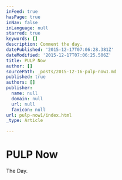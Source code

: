 ```yaml
---
inFeed: true
hasPage: true
inNav: false
inLanguage: null
starred: true
keywords: []
description: Comment the day.
datePublished: '2015-12-17T07:06:28.381Z'
dateModified: '2015-12-17T07:06:25.506Z'
title: PULP Now
author: []
sourcePath: _posts/2015-12-16-pulp-now1.md
published: true
authors: []
publisher:
  name: null
  domain: null
  url: null
  favicon: null
url: pulp-now1/index.html
_type: Article

---
```

# PULP Now

The Day.